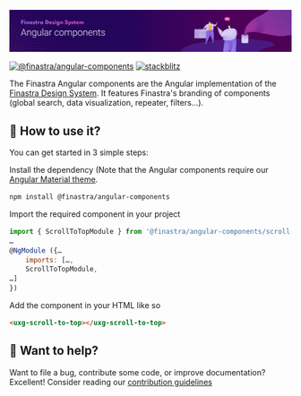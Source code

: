 ![](../../.github/assets/banner_angular-components.png)

[![@finastra/angular-components](https://img.shields.io/npm/v/@finastra/angular-components?label=angular-components&style=flat-square)](https://www.npmjs.com/package/@finastra/angular-components)
[![stackblitz](https://img.shields.io/badge/stackblitz-ffdcbot-brightgreen?style=flat-square)](https://stackblitz.com/@ffdcbot)

The Finastra Angular components are the Angular implementation of the [Finastra Design System](https://design.fusionfabric.cloud). It features Finastra's branding of components (global search, data visualization, repeater, filters...).

## 🤔 How to use it? 

You can get started in 3 simple steps:

Install the dependency (Note that the Angular components require our [Angular Material theme](https://www.npmjs.com/package/@finastra/angular-theme).

```Bash
npm install @finastra/angular-components
```

Import the required component in your project

```Javascript
import { ScrollToTopModule } from '@finastra/angular-components/scroll-to-top';
…
@NgModule ({…
    imports: […,
    ScrollToTopModule,
…]
})
```

Add the component in your HTML like so

```HTML
<uxg-scroll-to-top></uxg-scroll-to-top>
```

## 💌 Want to help?

Want to file a bug, contribute some code, or improve documentation?
Excellent! Consider reading our [contribution guidelines](../../CONTRIBUTING.md)
